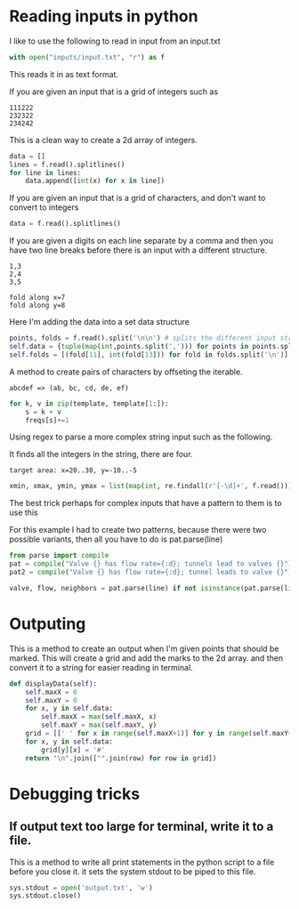 


# Reading inputs in python

I like to use the following to read in input from an input.txt

```py
with open("inputs/input.txt", "r") as f
```
This reads it in as text format. 

If you are given an input that is a grid of integers such as 

```
111222
232322
234242
```

This is a clean way to create a 2d array of integers.
```py
data = []
lines = f.read().splitlines()
for line in lines:
    data.append([int(x) for x in line])
```

If you are given an input that is a grid of characters, and don't want to convert to integers

```py
data = f.read().splitlines()
```

If you are given a digits on each line separate by a comma and then you have two line breaks before
there is an input with a different structure.

```
1,3
2,4
3,5

fold along x=7
fold along y=8
```

Here I'm adding the data into a set data structure
```py
points, folds = f.read().split('\n\n') # splits the different input structures that are seprated by two line breaks
self.data = {tuple(map(int,points.split(','))) for points in points.split('\n')} # read in comma separated digits that are line breaked
self.folds = [(fold[11], int(fold[13])) for fold in folds.split('\n')]
```

A method to create pairs of characters by offseting the iterable.  
```
abcdef => (ab, bc, cd, de, ef)
```

```py
for k, v in zip(template, template[1:]):
    s = k + v
    freqs[s]+=1
```

Using regex to parse a more complex string input such as the following. 

It finds all the integers in the string, there are four.  

```
target area: x=20..30, y=-10..-5
```

```py
xmin, xmax, ymin, ymax = list(map(int, re.findall(r'[-\d]+', f.read())))
```

The best trick perhaps for complex inputs that have a pattern to them is to use this

For this example I had to create two patterns, because there were two possible variants, then all you have to do is pat.parse(line)

```py
from parse import compile
pat = compile("Valve {} has flow rate={:d}; tunnels lead to valves {}")
pat2 = compile("Valve {} has flow rate={:d}; tunnel leads to valve {}")

valve, flow, neighbors = pat.parse(line) if not isinstance(pat.parse(line), type(None)) else pat2.parse(line)
```

# Outputing 

This is a method to create an output when I'm given points that should be marked.  This will create a grid
and add the marks to the 2d array. and then convert it to a string for easier reading in terminal. 

```py
def displayData(self):
    self.maxX = 0
    self.maxY = 0
    for x, y in self.data:
        self.maxX = max(self.maxX, x)
        self.maxY = max(self.maxY, y)
    grid = [[' ' for x in range(self.maxX+1)] for y in range(self.maxY+1)]
    for x, y in self.data:
        grid[y][x] = '#'
    return "\n".join(["".join(row) for row in grid])
```

# Debugging tricks

## If output text too large for terminal, write it to a file. 

This is a method to write all print statements in the python script to a file before you close it. 
it sets the system stdout to be piped to this file.  
```py
sys.stdout = open('output.txt', 'w')
sys.stdout.close()
```

